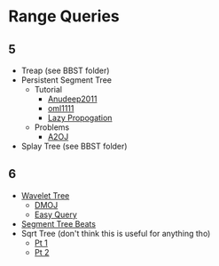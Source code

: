 # Range Queries

## 5

  * Treap (see BBST folder)
  * Persistent Segment Tree
    * Tutorial
      * [Anudeep2011](https://blog.anudeep2011.com/persistent-segment-trees-explained-with-spoj-problems/)
      * [oml1111](https://drive.google.com/file/d/0BwGLW04WRv0ITEZjRWlMSFc2bk0/view)
      * [Lazy Propogation](http://codeforces.com/blog/entry/47108?#comment-315047)
    * Problems
      * [A2OJ](https://a2oj.com/category?ID=651)
  * Splay Tree (see BBST folder)

## 6

  * [Wavelet Tree](http://codeforces.com/blog/entry/52854)
    * [DMOJ](https://dmoj.ca/problem/globexcup19s4)
    * [Easy Query](https://open.kattis.com/problems/easyquery)
  * [Segment Tree Beats](http://codeforces.com/blog/entry/57319)
  * Sqrt Tree (don't think this is useful for anything tho)
    * [Pt 1](http://codeforces.com/blog/entry/57046)
    * [Pt 2](http://codeforces.com/blog/entry/59092)
